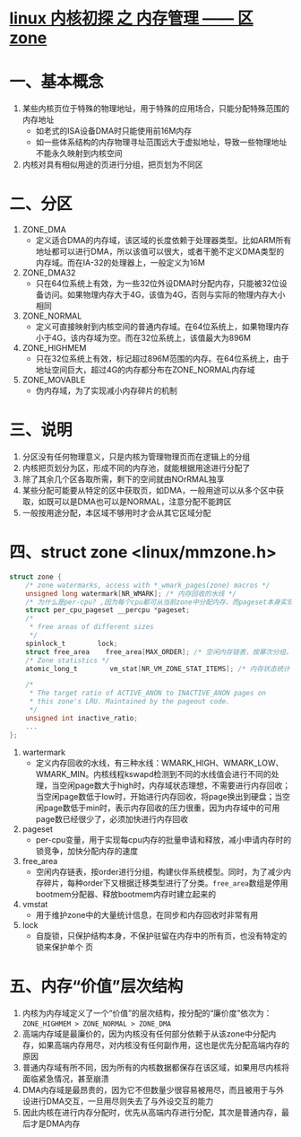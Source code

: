 # [linux 内核初探 之 内存管理 —— 区 zone]([https://dupengair.github.io/2016/09/17/linux%E5%86%85%E6%A0%B8%E5%AD%A6%E4%B9%A0-%E5%9F%BA%E7%A1%80%E7%AF%87-linux-%E5%86%85%E6%A0%B8%E5%88%9D%E6%8E%A2-%E4%B9%8B-%E5%86%85%E5%AD%98%E7%AE%A1%E7%90%86-%E4%BA%8C-%E2%80%94%E2%80%94-%E5%8C%BA-zone/](https://dupengair.github.io/2016/09/17/linux内核学习-基础篇-linux-内核初探-之-内存管理-二-——-区-zone/))

# 一、基本概念

1. 某些内核页位于特殊的物理地址，用于特殊的应用场合，只能分配特殊范围的内存地址
   - 如老式的ISA设备DMA时只能使用前16M内存
   - 如一些体系结构的内存物理寻址范围远大于虚拟地址，导致一些物理地址不能永久映射到内核空间
2. 内核对具有相似用途的页进行分组，把页划为不同区

# 二、分区

1. ZONE_DMA
   - 定义适合DMA的内存域，该区域的长度依赖于处理器类型。比如ARM所有地址都可以进行DMA，所以该值可以很大，或者干脆不定义DMA类型的内存域。而在IA-32的处理器上，一般定义为16M
2. ZONE_DMA32
   - 只在64位系统上有效，为一些32位外设DMA时分配内存，只能被32位设备访问。如果物理内存大于4G，该值为4G，否则与实际的物理内存大小相同
3. ZONE_NORMAL
   - 定义可直接映射到内核空间的普通内存域。在64位系统上，如果物理内存小于4G，该内存域为空。而在32位系统上，该值最大为896M
4. ZONE_HIGHMEM
   - 只在32位系统上有效，标记超过896M范围的内存。在64位系统上，由于地址空间巨大，超过4G的内存都分布在ZONE_NORMAL内存域
5. ZONE_MOVABLE
   - 伪内存域，为了实现减小内存碎片的机制

# 三、说明

1. 分区没有任何物理意义，只是内核为管理物理页而在逻辑上的分组
2. 内核把页划分为区，形成不同的内存池，就能根据用途进行分配了
3. 除了其余几个区各取所需，剩下的空间就由NOrRMAL独享
4. 某些分配可能要从特定的区中获取页，如DMA，一般用途可以从多个区中获取，如既可以是DMA也可以是NORMAL，注意分配不能跨区
5. 一般按用途分配，本区域不够用时才会从其它区域分配

# 四、struct zone <linux/mmzone.h>

```c
struct zone {
    /* zone watermarks, access with *_wmark_pages(zone) macros */
    unsigned long watermark[NR_WMARK]; /* 内存回收的水线 */
    /* 为什么是per-cpu? ,因为每个cpu都可从当前zone中分配内存，而pageset本身实现的一个功能就是批量申请和释放修改为per-cpu可减小多个cpu在申请内存时的所竞争*/
    struct per_cpu_pageset __percpu *pageset;
    /*
     * free areas of different sizes
     */
    spinlock_t        lock;
    struct free_area    free_area[MAX_ORDER]; /* 空闲内存链表，按幂次分组，用于实现伙伴系统 */
    /* Zone statistics */
    atomic_long_t        vm_stat[NR_VM_ZONE_STAT_ITEMS]; /* 内存状态统计 */

    /*
     * The target ratio of ACTIVE_ANON to INACTIVE_ANON pages on
     * this zone's LRU. Maintained by the pageout code.
     */
    unsigned int inactive_ratio;
    ...
};
```

1. wartermark
   - 定义内存回收的水线，有三种水线：WMARK_HIGH、WMARK_LOW、WMARK_MIN。内核线程kswapd检测到不同的水线值会进行不同的处理，当空闲page数大于high时，内存域状态理想，不需要进行内存回收；当空闲page数低于low时，开始进行内存回收，将page换出到硬盘；当空闲page数低于min时，表示内存回收的压力很重，因为内存域中的可用page数已经很少了，必须加快进行内存回收
2. pageset
   - per-cpu变量，用于实现每cpu内存的批量申请和释放，减小申请内存时的锁竞争，加快分配内存的速度
3. free_area
   - 空闲内存链表，按order进行分组，构建伙伴系统模型。同时，为了减少内存碎片，每种order下又根据迁移类型进行了分类。`free_area`数组是停用bootmem分配器、释放bootmem内存时建立起来的
4. vmstat
   - 用于维护zone中的大量统计信息，在同步和内存回收时非常有用
5. lock
   - 自旋锁，只保护结构本身，不保护驻留在内存中的所有页，也没有特定的锁来保护单个 页

# 五、内存“价值”层次结构

1. 内核为内存域定义了一个“价值”的层次结构，按分配的“廉价度”依次为：`ZONE_HIGHMEM > ZONE_NORMAL > ZONE_DMA`
2. 高端内存域是最廉价的，因为内核没有任何部分依赖于从该zone中分配内存，如果高端内存用尽，对内核没有任何副作用，这也是优先分配高端内存的原因
3. 普通内存域有所不同，因为所有的内核数据都保存在该区域，如果用尽内核将面临紧急情况，甚至崩溃
4. DMA内存域是最昂贵的，因为它不但数量少很容易被用尽，而且被用于与外设进行DMA交互，一旦用尽则失去了与外设交互的能力
5. 因此内核在进行内存分配时，优先从高端内存进行分配，其次是普通内存，最后才是DMA内存